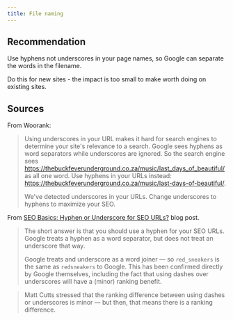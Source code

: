 ```yaml
---
title: File naming
---
```


## Recommendation

Use hyphens not underscores in your page names, so Google can separate the words in the filename.

Do this for new sites - the impact is too small to make worth doing on existing sites.

## Sources

From Woorank:

> Using underscores in your URL makes it hard for search engines to determine your site's relevance to a search. Google sees hyphens as word separators while underscores are ignored. So the search engine sees https://thebuckfeverunderground.co.za/music/last_days_of_beautiful/ as all one word. Use hyphens in your URLs instead: https://thebuckfeverunderground.co.za/music/last-days-of-beautiful/.
>
> We've detected underscores in your URLs. Change underscores to hyphens to maximize your SEO.


From [SEO Basics: Hyphen or Underscore for SEO URLs?](https://www.ecreativeim.com/blog/index.php/2011/03/30/seo-basics-hyphen-or-underscore-for-seo-urls/) blog post.

> The short answer is that you should use a hyphen for your SEO URLs. Google treats a hyphen as a word separator, but does not treat an underscore that way.
>
> Google treats and underscore as a word joiner — so `red_sneakers` is the same as `redsneakers` to Google. This has been confirmed directly by Google themselves, including the fact that using dashes over underscores will have a (minor) ranking benefit.

> Matt Cutts stressed that the ranking difference between using dashes or underscores is minor — but then, that means there is a ranking difference.
